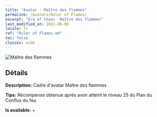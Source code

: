 ```yaml
---
title: "Avatar - Maître des flammes"
permalink: /Avatars/Ruler of Flames/
excerpt: "Era of Chaos  Maître des flammes"
last_modified_at: 2021-06-08
locale: fr
ref: "Ruler of Flames.md"
toc: false
classes: wide
---
```

 ![Maître des flammes](/images/a/avatarFrame_39.png)

## Détails

 **Description:** Cadre d'avatar Maître des flammes 

 **Tips:** Récompense obtenue après avoir atteint le niveau 25 du Plan du Conflux du feu 

 **Is available:**  + 

